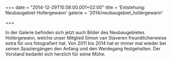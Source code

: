 +++
date = "2014-12-29T15:58:00.001+02:00"
title = 'Entstehung: Neubaugebiet Hollergewann'
galerie = '2014/neubaugebiet_hollergewann'

+++

In der Galerie befinden sich jetzt auch Bilder des Neubaugebietes Hollergewann, welche unser Mitglied Simon van Staveren freundlicherweise extra für uns fotografiert hat. Von 2011 bis 2014 hat er immer mal wieder bei seinen Spaziergängen den Anfang und den Werdegang festgehalten. Der Vorstand bedankt sich herzlich für seine Mühe.

      